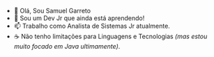 - 👋 Olá, Sou Samuel Garreto
- 🌱 Sou um Dev Jr que ainda está aprendendo!
- 📫 Trabalho como Analista de Sistemas Jr atualmente.
- ☕️ Não tenho limitações para Linguagens e Tecnologias *(mas estou muito focado em Java ultimamente)*.

